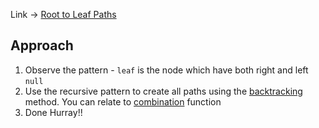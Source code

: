 Link -> [Root to Leaf Paths](https://www.geeksforgeeks.org/problems/root-to-leaf-paths/1)

## Approach
1. Observe the pattern - `leaf` is the node which have both right and left `null`
2. Use the recursive pattern to create all paths using the [backtracking](./../../../Backtracking/README.md) method. You can relate to [combination](../../../Combination/Combination/readme.md) function
3. Done Hurray!!